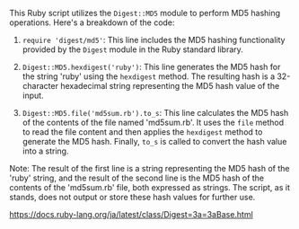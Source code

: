 This Ruby script utilizes the `Digest::MD5` module to perform MD5 hashing operations. Here's a breakdown of the code:

1. `require 'digest/md5'`: This line includes the MD5 hashing functionality provided by the `Digest` module in the Ruby standard library.

2. `Digest::MD5.hexdigest('ruby')`: This line generates the MD5 hash for the string 'ruby' using the `hexdigest` method. The resulting hash is a 32-character hexadecimal string representing the MD5 hash value of the input.

3. `Digest::MD5.file('md5sum.rb').to_s`: This line calculates the MD5 hash of the contents of the file named 'md5sum.rb'. It uses the `file` method to read the file content and then applies the `hexdigest` method to generate the MD5 hash. Finally, `to_s` is called to convert the hash value into a string.

Note: The result of the first line is a string representing the MD5 hash of the 'ruby' string, and the result of the second line is the MD5 hash of the contents of the 'md5sum.rb' file, both expressed as strings. The script, as it stands, does not output or store these hash values for further use.

<https://docs.ruby-lang.org/ja/latest/class/Digest=3a=3aBase.html>
